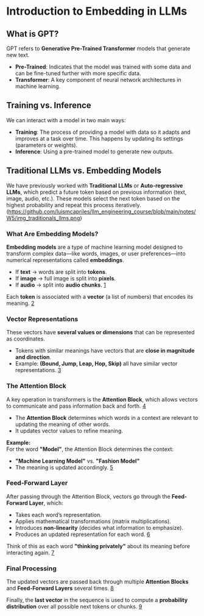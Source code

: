 # Introduction to Embedding in LLMs

## What is GPT?
GPT refers to **Generative Pre-Trained Transformer** models that generate new text.

- **Pre-Trained**: Indicates that the model was trained with some data and can be fine-tuned further with more specific data.
- **Transformer**: A key component of neural network architectures in machine learning.

## Training vs. Inference
We can interact with a model in two main ways:

- **Training**: The process of providing a model with data so it adapts and improves at a task over time. This happens by updating its settings (parameters or weights).
- **Inference**: Using a pre-trained model to generate new outputs.

## Traditional LLMs vs. Embedding Models
We have previously worked with **Traditional LLMs** or **Auto-regressive LLMs**, which predict a future token based on previous information (text, image, audio, etc.). These models select the next token based on the highest probability and repeat this process iteratively.
(https://github.com/luismcapriles/llm_engineering_course/blob/main/notes/W5/img_traditionals_llms.png)

### What Are Embedding Models?
**Embedding models** are a type of machine learning model designed to transform complex data—like words, images, or user preferences—into numerical representations called **embeddings**.

- If **text** → words are split into **tokens**.
- If **image** → full image is split into **pixels**.
- If **audio** → split into **audio chunks**.
[1](https://github.com/luismcapriles/llm_engineering_course/blob/main/notes/W5/img_input_split.png)

Each **token** is associated with a **vector** (a list of numbers) that encodes its meaning.
[2](https://github.com/luismcapriles/llm_engineering_course/blob/main/notes/W5/img_embeddings.png)


### Vector Representations
These vectors have **several values or dimensions** that can be represented as coordinates.

- Tokens with similar meanings have vectors that are **close in magnitude and direction**.
- Example: **(Bound, Jump, Leap, Hop, Skip)** all have similar vector representations.
[3](https://github.com/luismcapriles/llm_engineering_course/blob/main/notes/W5/img_embeddings_plot.png)

### The Attention Block
A key operation in transformers is the **Attention Block**, which allows vectors to communicate and pass information back and forth.
[4](https://github.com/luismcapriles/llm_engineering_course/blob/main/notes/W5/img_attention_block.png)

- The **Attention Block** determines which words in a context are relevant to updating the meaning of other words.
- It updates vector values to refine meaning.

**Example:**  
For the word **"Model"**, the Attention Block determines the context:
- **"Machine Learning Model"** vs. **"Fashion Model"**  
- The meaning is updated accordingly.
[5](https://github.com/luismcapriles/llm_engineering_course/blob/main/notes/W5/img_meaning.png)

### Feed-Forward Layer
After passing through the Attention Block, vectors go through the **Feed-Forward Layer**, which:

- Takes each word’s representation.
- Applies mathematical transformations (matrix multiplications).
- Introduces **non-linearity** (decides what information to emphasize).
- Produces an updated representation for each word.
[6](https://github.com/luismcapriles/llm_engineering_course/blob/main/notes/W5/img_multilayer_perceptron.png)

Think of this as each word **"thinking privately"** about its meaning before interacting again.
[7](https://github.com/luismcapriles/llm_engineering_course/blob/main/notes/W5/img_multilayer_perceptron_2.png)

### Final Processing
The updated vectors are passed back through multiple **Attention Blocks** and **Feed-Forward Layers** several times.
[8](https://github.com/luismcapriles/llm_engineering_course/blob/main/notes/W5/img_embeddings_iterations.png)

Finally, the **last vector** in the sequence is used to compute a **probability distribution** over all possible next tokens or chunks.
[9](https://github.com/luismcapriles/llm_engineering_course/blob/main/notes/W5/img_final_output.png)

